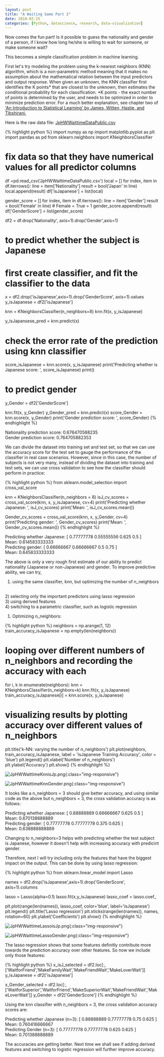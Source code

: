 ```yaml
---
layout: post
title: "A Waiting Game Part 2"
date: 2018-02-25
categories: [Python, datascience, research, data-visualization]
---
```


Now comes the fun part! Is it possible to guess the nationality and gender of a person, if I know how long he/she is willing to wait for someone, or make someone wait?

This becomes a simple classification problem in machine learning.

First let's try modeling the problem using the k-nearest neighbors (KNN) algorithm, which is a non-parametric method meaning that it makes no assumption about the mathematical relation between the input predictors and output response. When given an unknown, the KNN classifier first identifies the K points*  that are closest to the unknown, then estimates the conditional probability for each classification.
*K points - the exact number of points is determined by the user, and needs to be optimized in order to minimize prediction error.
For a much better explanation, see chapter two of ['An Introduction to Statistical Learning' by James, Witten, Hastie, and Tibshirani.](http://www-bcf.usc.edu/~gareth/ISL/)

Here is the raw data file:
[JpHWWaittimeDataPublic.csv](/assets/expdata/JpHWWaittimeDataPublic.csv)

{% highlight python %}
import numpy as np
import matplotlib.pyplot as plt
import pandas as pd
from sklearn.neighbors import KNeighborsClassifier

# fix data so that they have numerical values for all predictor columns
df =pd.read_csv('JpHWWaittimeDataPublic.csv')
local = []
for index, item in df.iterrows():
    line = item['Nationality']
    result = bool('Japan' in line)
    local.append(result)
df['isJapanese'] = list(local)

gender_score = []
for index, item in df.iterrows():
    line = item['Gender']
    result = bool('Female' in line)  # Female = True = 1
    gender_score.append(result)
df['GenderScore'] = list(gender_score)

df2 = df.drop('Nationality', axis=1).drop('Gender',axis=1)

# to predict whether the subject is Japanese
# first create classifier, and fit the classifier to the data
x = df2.drop('isJapanese',axis=1).drop('GenderScore', axis=1).values
y_isJapanese = df2['isJapanese']

knn = KNeighborsClassifier(n_neighbors=8)
knn.fit(x, y_isJapanese)

y_isJapansese_pred = knn.predict(x)

# check the error rate of the prediction using knn classifier
score_isJapanese = knn.score(x, y_isJapanese)
print('Predicting whether is Japanese score: ', score_isJapanese)
print()

# to predict gender
y_Gender = df2['GenderScore']

knn.fit(x, y_Gender)
y_Gender_pred = knn.predict(x)
score_Gender = knn.score(x, y_Gender)
print('Gender prediction score: ', score_Gender)
{% endhighlight %}

Nationality prediction score:  0.676470588235
<br/>
Gender prediction score:  0.764705882353

We can divide the dataset into training set and test set, so that we can use the accuracy score for the test set to gauge the performance of the classifier in real case scenarios. However, since in this case, the number of subjects is not very many, instead of dividing the dataset into training and test sets, we can use cross validation to see how the classifier should perform in practice:

{% highlight python %}
from sklearn.model_selection import cross_val_score

knn = KNeighborsClassifier(n_neighbors = 8)
isJ_cv_scores = cross_val_score(knn, x, y_isJapanese, cv=4)
print('Predicting whether Japanese: ', isJ_cv_scores)
print('Mean: ', isJ_cv_scores.mean())

Gender_cv_scores = cross_val_score(knn, x, y_Gender, cv=4)
print('Predicting gender: ', Gender_cv_scores)
print('Mean: ', Gender_cv_scores.mean())
{% endhighlight %}

Predicting whether Japanese:  [ 0.77777778  0.55555556  0.625       0.5       ]
<br/>
Mean:  0.614583333333
<br/>
Predicting gender:  [ 0.66666667  0.66666667  0.5         0.75      ]
<br/>
Mean:  0.645833333333

The above is only a very rough first estimate of our ability to predict nationality (Japanese or non-Japanese) and gender. To improve predictive ability, we can try,
<br/>
1) using the same classifier, knn, but optimizing the number of n_neighbors
<br/>
2) selecting only the important predictors using lasso regression 
<br/>
3) using derived features
<br/>
4) switching to a parametric classifier, such as logistic regression

1) Optimizing n_neighbors:

{% highlight python %}
neighbors = np.arange(1, 12)
train_accuracy_isJapanese = np.empty(len(neighbors))

# looping over different numbers of n_neighbors and recording the accuracy with each
for i, k in enumerate(neighbors):
    knn = KNeighborsClassifier(n_neighbors=k)
    knn.fit(x, y_isJapanese)
    train_accuracy_isJapanese[i] = knn.score(x, y_isJapanese)

# visualizing results by plotting accuracy over different values of n_neighbors
plt.title('k-NN: varying the number of n_neighbors')
plt.plot(neighbors, train_accuracy_isJapanese, label = 'isJapanese Training Accuracy', color = 'blue')
plt.legend()
plt.xlabel('Number of n_neighbors')
plt.ylabel('Accuracy')
plt.show()
{% endhighlight %}

![JpHWWaittimeKnnisJp.png](/assets/images/JpHWWaittimeKnnisJp.png){:class="img-responsive"}

![JpHWWaittimeKnnGender.png](/assets/images/JpHWWaittimeKnnGender.png){:class="img-responsive"}

It looks like a n_neighbors = 3 should give better accuracy, and using similar code as the above but n_neighbors = 3, the cross validation accuracy is as follows:

Predicting whether Japanese:  [ 0.88888889  0.66666667  0.625       0.5       ]
<br/>
Mean:  0.670138888889
<br/>
Predicting gender:  [ 0.77777778  0.77777778  0.375       0.625     ]
<br/>
Mean:  0.638888888889

Changing to n_neighbors=3 helps with predicting whether the test subject is Japanese, however it doesn't help with increasing accuracy with predicint gender.

Therefore, next I will try including only the features that have the biggest impact on the output. This can be done by  using lasso regression:

{% highlight python %}
from sklearn.linear_model import Lasso

names = df2.drop('isJapanese',axis=1).drop('GenderScore', axis=1).columns

lasso = Lasso(alpha=0.1) 
lasso.fit(x,y_isJapanese)
lasso_coef = lasso.coef_

plt.plot(range(len(names)), lasso_coef, color='blue', label='isJapanese')
plt.legend()
plt.title('Lasso regression')
plt.xticks(range(len(names)), names, rotation=60)
plt.ylabel('Coefficients')
plt.show()
{% endhighlight %}

![JpHWWaittimeLassoisJp.png](/assets/images/JpHWWaittimeLassoisJp.png){:class="img-responsive"}

![JpHWWaittimeLassoGender.png](/assets/images/JpHWWaittimeLassoGender.png){:class="img-responsive"}

The lasso regression shows that some features definitly contribute more towards the prediction accuracy over other features. So now we include only those features:

{% highlight python %}
x_isJ_selected = df2.loc[:,['WaitforFriend','MakeFamilyWait','MakeFriendWait','MakeLoverWait']]
y_isJapanese = df2['isJapanese']

x_Gender_selected = df2.loc[:,['WaitforSuperior','WaitforFriend','MakeSuperiorWait','MakeFriendWait','MakeLoverWait']]
y_Gender = df2['GenderScore']
{% endhighlight %}

Using the knn classifier with n_neighbors = 3, the cross validation accuracy scores are:

Predicting whether Japanese (n=3):  [ 0.88888889  0.77777778  0.75        0.625     ]
<br/>
Mean:  0.760416666667
<br/>
Predicting Gender (n=3):  [ 0.77777778  0.77777778  0.625       0.625     ]
<br/>
Mean:  0.701388888889

The accuracies are getting better. Next time we shall see if adding derived features and switching to logistic regression will further improve accuracy.

